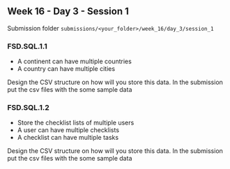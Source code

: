 ## Week 16 - Day 3 - Session 1

Submission folder `submissions/<your_folder>/week_16/day_3/session_1`

### FSD.SQL.1.1

- A continent can have multiple countries
- A country can have multiple cities

Design the CSV structure on how will you store this data. In the submission put the csv files with the some sample data


### FSD.SQL.1.2

- Store the checklist lists of multiple users
- A user can have multiple checklists
- A checklist can have multiple tasks

Design the CSV structure on how will you store this data. In the submission put the csv files with the some sample data